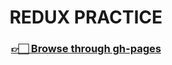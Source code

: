 <h1 align="center">REDUX PRACTICE</h1>
<div align="center">
  <h3>
    <a href="https://willelee.github.io/redux-practice/">👉🏻 Browse through gh-pages</a>
  </h3>
</div>
